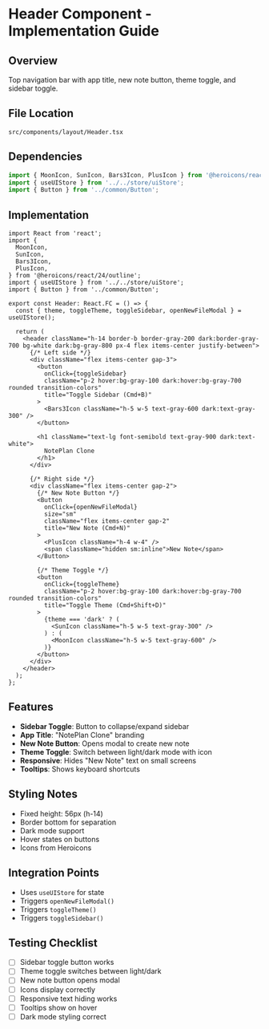 # Header Component - Implementation Guide

## Overview
Top navigation bar with app title, new note button, theme toggle, and sidebar toggle.

## File Location
`src/components/layout/Header.tsx`

## Dependencies
```typescript
import { MoonIcon, SunIcon, Bars3Icon, PlusIcon } from '@heroicons/react/24/outline';
import { useUIStore } from '../../store/uiStore';
import { Button } from '../common/Button';
```

## Implementation

```tsx
import React from 'react';
import {
  MoonIcon,
  SunIcon,
  Bars3Icon,
  PlusIcon,
} from '@heroicons/react/24/outline';
import { useUIStore } from '../../store/uiStore';
import { Button } from '../common/Button';

export const Header: React.FC = () => {
  const { theme, toggleTheme, toggleSidebar, openNewFileModal } = useUIStore();

  return (
    <header className="h-14 border-b border-gray-200 dark:border-gray-700 bg-white dark:bg-gray-800 px-4 flex items-center justify-between">
      {/* Left side */}
      <div className="flex items-center gap-3">
        <button
          onClick={toggleSidebar}
          className="p-2 hover:bg-gray-100 dark:hover:bg-gray-700 rounded transition-colors"
          title="Toggle Sidebar (Cmd+B)"
        >
          <Bars3Icon className="h-5 w-5 text-gray-600 dark:text-gray-300" />
        </button>

        <h1 className="text-lg font-semibold text-gray-900 dark:text-white">
          NotePlan Clone
        </h1>
      </div>

      {/* Right side */}
      <div className="flex items-center gap-2">
        {/* New Note Button */}
        <Button
          onClick={openNewFileModal}
          size="sm"
          className="flex items-center gap-2"
          title="New Note (Cmd+N)"
        >
          <PlusIcon className="h-4 w-4" />
          <span className="hidden sm:inline">New Note</span>
        </Button>

        {/* Theme Toggle */}
        <button
          onClick={toggleTheme}
          className="p-2 hover:bg-gray-100 dark:hover:bg-gray-700 rounded transition-colors"
          title="Toggle Theme (Cmd+Shift+D)"
        >
          {theme === 'dark' ? (
            <SunIcon className="h-5 w-5 text-gray-300" />
          ) : (
            <MoonIcon className="h-5 w-5 text-gray-600" />
          )}
        </button>
      </div>
    </header>
  );
};
```

## Features
- **Sidebar Toggle**: Button to collapse/expand sidebar
- **App Title**: "NotePlan Clone" branding
- **New Note Button**: Opens modal to create new note
- **Theme Toggle**: Switch between light/dark mode with icon
- **Responsive**: Hides "New Note" text on small screens
- **Tooltips**: Shows keyboard shortcuts

## Styling Notes
- Fixed height: 56px (h-14)
- Border bottom for separation
- Dark mode support
- Hover states on buttons
- Icons from Heroicons

## Integration Points
- Uses `useUIStore` for state
- Triggers `openNewFileModal()`
- Triggers `toggleTheme()`
- Triggers `toggleSidebar()`

## Testing Checklist
- [ ] Sidebar toggle button works
- [ ] Theme toggle switches between light/dark
- [ ] New note button opens modal
- [ ] Icons display correctly
- [ ] Responsive text hiding works
- [ ] Tooltips show on hover
- [ ] Dark mode styling correct
